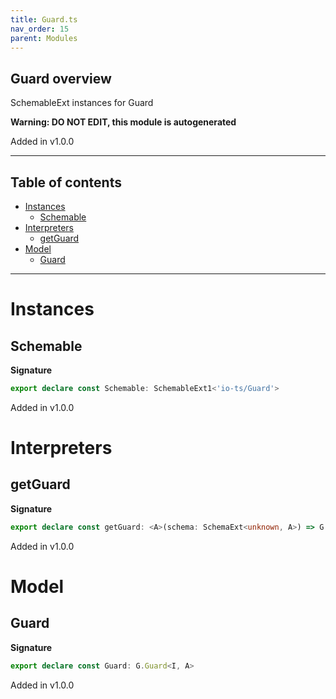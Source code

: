 ```yaml
---
title: Guard.ts
nav_order: 15
parent: Modules
---
```


## Guard overview

SchemableExt instances for Guard

**Warning: DO NOT EDIT, this module is autogenerated**

Added in v1.0.0

---

<h2 class="text-delta">Table of contents</h2>

- [Instances](#instances)
  - [Schemable](#schemable)
- [Interpreters](#interpreters)
  - [getGuard](#getguard)
- [Model](#model)
  - [Guard](#guard)

---

# Instances

## Schemable

**Signature**

```ts
export declare const Schemable: SchemableExt1<'io-ts/Guard'>
```

Added in v1.0.0

# Interpreters

## getGuard

**Signature**

```ts
export declare const getGuard: <A>(schema: SchemaExt<unknown, A>) => G.Guard<unknown, A>
```

Added in v1.0.0

# Model

## Guard

**Signature**

```ts
export declare const Guard: G.Guard<I, A>
```

Added in v1.0.0
